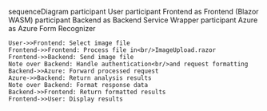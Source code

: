 sequenceDiagram
    participant User
    participant Frontend as Frontend (Blazor WASM)
    participant Backend as Backend Service Wrapper
    participant Azure as Azure Form Recognizer

    User->>Frontend: Select image file
    Frontend->>Frontend: Process file in<br/>ImageUpload.razor
    Frontend->>Backend: Send image file
    Note over Backend: Handle authentication<br/>and request formatting
    Backend->>Azure: Forward processed request
    Azure->>Backend: Return analysis results
    Note over Backend: Format response data
    Backend->>Frontend: Return formatted results
    Frontend->>User: Display results